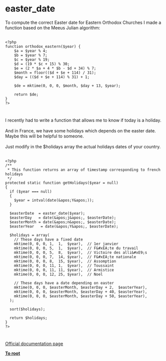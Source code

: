 # easter_date



To compute the correct Easter date for Eastern Orthodox Churches I made a function based on the Meeus Julian algorithm:<br><br>

```
<?php
function orthodox_eastern($year) {
    $a = $year % 4;
    $b = $year % 7;
    $c = $year % 19;
    $d = (19 * $c + 15) % 30;
    $e = (2 * $a + 4 * $b - $d + 34) % 7;
    $month = floor(($d + $e + 114) / 31);
    $day = (($d + $e + 114) % 31) + 1;
    
    $de = mktime(0, 0, 0, $month, $day + 13, $year);
    
    return $de;
}
?>
```
  

#

I recently had to write a function that allows me to know if today is a holiday.<br><br>And in France, we have some holidays which depends on the easter date. Maybe this will be helpful to someone.<br><br>Just modify in the $holidays array the actual holidays dates of your country.<br><br>

```
<?php
/**
 * This function returns an array of timestamp corresponding to french holidays
 */
protected static function getHolidays($year = null)
{
  if ($year === null)
  {
    $year = intval(date(&apos;Y&apos;));
  }
    
  $easterDate  = easter_date($year);
  $easterDay   = date(&apos;j&apos;, $easterDate);
  $easterMonth = date(&apos;n&apos;, $easterDate);
  $easterYear   = date(&apos;Y&apos;, $easterDate);

  $holidays = array(
    // These days have a fixed date
    mktime(0, 0, 0, 1,  1,  $year),  // 1er janvier
    mktime(0, 0, 0, 5,  1,  $year),  // F&#xEA;te du travail
    mktime(0, 0, 0, 5,  8,  $year),  // Victoire des alli&#xE9;s
    mktime(0, 0, 0, 7,  14, $year),  // F&#xEA;te nationale
    mktime(0, 0, 0, 8,  15, $year),  // Assomption
    mktime(0, 0, 0, 11, 1,  $year),  // Toussaint
    mktime(0, 0, 0, 11, 11, $year),  // Armistice
    mktime(0, 0, 0, 12, 25, $year),  // Noel

    // These days have a date depending on easter
    mktime(0, 0, 0, $easterMonth, $easterDay + 2,  $easterYear),
    mktime(0, 0, 0, $easterMonth, $easterDay + 40, $easterYear),
    mktime(0, 0, 0, $easterMonth, $easterDay + 50, $easterYear),
  );

  sort($holidays);
  
  return $holidays;
}
?>
```
  

#

[Official documentation page](https://www.php.net/manual/en/function.easter-date.php)

**[To root](/README.md)**